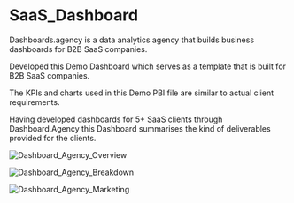 # SaaS_Dashboard

Dashboards.agency is a data analytics agency that builds business dashboards for B2B SaaS companies.

Developed this Demo Dashboard which serves as a template that is built for B2B SaaS companies. 

The KPIs and charts used in this Demo PBI file are similar to actual client requirements.

Having developed dashboards for 5+ SaaS clients through Dashboard.Agency this Dashboard summarises the kind of deliverables provided for the clients.

![Dashboard_Agency_Overview](https://github.com/freest-man/SaaS_Dashboard/assets/116303271/b0c44924-558c-4610-a769-25a00555f4db)


![Dashboard_Agency_Breakdown](https://github.com/freest-man/SaaS_Dashboard/assets/116303271/6f6935fc-37c7-4f90-a0e0-78570b1d2a31)


![Dashboard_Agency_Marketing](https://github.com/freest-man/SaaS_Dashboard/assets/116303271/00ac59be-79de-4303-8e81-804984e03839)
